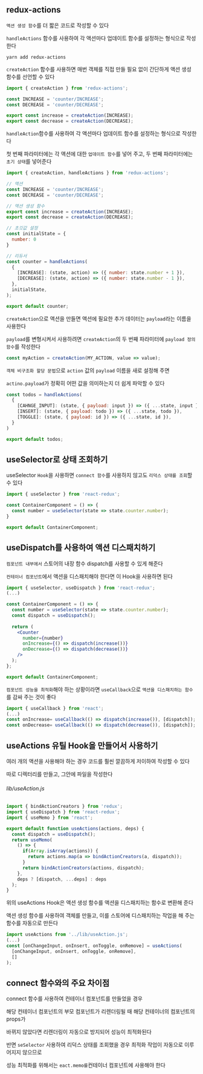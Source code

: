 ## redux-actions
  
`액션 생성 함수`를 더 짧은 코드로 작성할 수 있다  
  
`handleActions` 함수를 사용하여 각 액션마다 업데이트 함수를 설정하는 형식으로 작성한다  
  
```
yarn add redux-actions
```
  
`createAction` 함수를 사용하면 매번 객체를 직접 만들 필요 없이 간단하게 액션 생성 함수를 선언할 수 있다  
  
```jsx
import { createAction } from 'redux-actions';

const INCREASE = 'counter/INCREASE';
const DECREASE = 'counter/DECREASE';

export const increase = createAction(INCREASE);
export const decrease = createAction(DECREASE);
```
  
`handleAction`함수를 사용하여 각 액션마다 업데이트 함수를 설정하는 형식으로 작성한다  
  
첫 번째 파라미터에는 각 액션에 대한 `업데이트 함수`를 넣어 주고, 두 번째 파라미터에는 `초기 상태`를 넣어준다  
  
```jsx
import { createAction, handleActions } from 'redux-actions';

// 액션
const INCREASE = 'counter/INCREASE';
const DECREASE = 'counter/DECREASE';

// 액션 생성 함수
export const increase = createAction(INCREASE);
export const decrease = createAction(DECREASE);

// 초깃값 설정
const initialState = {
  number: 0
}

// 리듀서
const counter = handleActions(
  {
    [INCREASE]: (state, action) => ({ number: state.number + 1 }),
    [DECREASE]: (state, action) => ({ number: state.number - 1 }),
  },
  initialState,
);

export default counter;
```
  
`createAction`으로 액션을 만들면 액션에 필요한 추가 데이터는 `payload`라는 이름을 사용한다  
  
`payload`를 변형시켜서 사용하려면 `createAction`의 두 번째 파라미터에 `payload 정의 함수`를 작성한다  
  
```jsx
const myAction = createAction(MY_ACTION, value => value);
```
  
`객체 비구조화 할당 문법`으로 `action` 값의 `payload` 이름을 새로 설정해 주면  
  
`actino.payload`가 정확히 어떤 값을 의미하는지 더 쉽게 파악할 수 있다  
  
```jsx
const todos = handleActions(
  {
    [CAHNGE_INPUT]: (state, { payload: input }) => ({ ...state, input }),
    [INSERT]: (state, { payload: todo }) => ({ ...state, todo }),
    [TOGGLE]: (state, { payload: id }) => ({ ...state, id }),
  }
)

export default todos;
```  
  
## useSelector로 상태 조회하기
  
useSelector `Hook`을 사용하면 `connect 함수`를 사용하지 않고도 `리덕스 상태를 조회`할 수 있다  
  
```jsx
import { useSelector } from 'react-redux';

const ContainerComponent = () => {
  const number = useSelector(state => state.counter.number);
}

export default ContainerComponent;
```
  
## useDispatch를 사용하여 액션 디스패치하기
  
`컴포넌트 내부에서` 스토어의 내장 함수 dispatch를 사용할 수 있게 해준다  
  
`컨테이너 컴포넌트`에서 액션을 디스패치해야 한다면 이 Hook을 사용하면 된다  
  
```jsx
import { useSelector, useDispatch } from 'react-redux';
(...)

const ContainerComponent = () => {
  const number = useSelector(state => state.counter.number);
  const dispatch = useDispatch();
  
  return (
    <Counter 
      number={number}
      onIncrease={() => dispatch(increase())}
      onDecrease={() => dispatch(decrease())}
    />
  );
};

export default ContainerComponent;
```

`컴포넌트 성능을 최적화`해야 하는 상황이라면 `useCallback`으로 `액션을 디스패치하는 함수`를 감싸 주는 것이 좋다  
  
```jsx
import { useCallback } from 'react';
(...)
const onIncrease= useCallback(() => dispatch(increase()), [dispatch]); 
const onDecrease= useCallback(() => dispatch(decrease()), [dispatch]); 
```
  
## useActions 유틸 Hook을 만들어서 사용하기
  
여러 개의 액션을 사용해야 하는 경우 코드를 훨씬 깔끔하게 저이하여 작성할 수 있다  
  
따로 디렉터리를 만들고, 그안에 파일을 작성한다  
  
###### lib/useAction.js
```jsx
import { bindActionCreators } from 'redux';
import { useDispatch } from 'react-redux';
import { useMemo } from 'react';

export default function useActions(actions, deps) {
  const dispatch = useDispatch();
  return useMemo(
    () => {
      if(Array.isArray(actions)) {
        return actions.map(a => bindActionCreators(a, dispatch));
      }
      return bindActionCreators(actions, dispatch);
    },
    deps ? [dispatch, ...deps] : deps
  );
}
```
  
위의 useActions Hook은 액션 생성 함수를 액션을 디스패치하는 함수로 변환해 준다  
  
액션 생성 함수를 사용하여 객체를 만들고, 이를 스토어에 디스패치하는 작업을 해 주는 함수를 자동으로 만든다  
  
```jsx
import useActions from '../lib/useAction.js';
(...)
const [onChangeInput, onInsert, onToggle, onRemove] = useActions(
  [onChangeInput, onInsert, onToggle, onRemove],
  []
);
```
  
## connect 함수와의 주요 차이점
  
connect 함수를 사용하여 컨테이너 컴포넌트를 만들었을 경우  
  
해당 컨테이너 컴포넌트의 부모 컴포넌트가 리렌더링될 때 해당 컨테이너의 컴포넌트의 props가  
  
바뀌지 않았다면 리렌더링이 자동으로 방지되어 성능이 최적화된다  
  
반면 `seSelector` 사용하여 리덕스 상태를 조회했을 경우 최적화 작업이 자동으로 이루어지지 않으므로  
  
성능 최적화를 위해서는 `eact.memo를`컨테이너 컴포넌트에 사용해야 한다  
  
  
